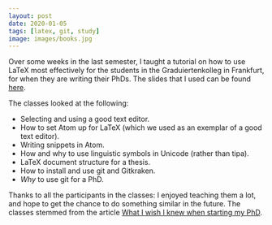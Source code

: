 ```yaml
---
layout: post
date: 2020-01-05
tags: [latex, git, study]
image: images/books.jpg
---
```


Over some weeks in the last semester, I taught a tutorial on how to use LaTeX most effectively for the students in the Graduiertenkolleg in Frankfurt, for when they are writing their PhDs.
The slides that I used can be found [here](https://pwsmith.github.io/reveal.js/index.html).

The classes looked at the following:
- Selecting and using a good text editor.
- How to set Atom up for LaTeX (which we used as an exemplar of a good text editor).
- Writing snippets in Atom.
- How and why to use linguistic symbols in Unicode (rather than tipa).
- LaTeX document structure for a thesis.
- How to install and use git and Gitkraken.
- *Why* to use git for a PhD.

Thanks to all the participants in the classes: I enjoyed teaching them a lot, and hope to get the chance to do something similar in the future.
The classes stemmed from the article [What I wish I knew when starting my PhD](/2019/08/25/what-I-wish-I-knew-when-starting-my-PhD/).

